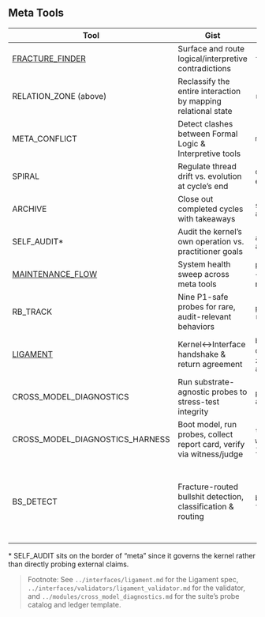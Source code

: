 ## Meta Tools

| Tool                                        | Gist                                                        | Core Output                                  | Trigger                              | Cautions                                                                                   |
|---------------------------------------------|-------------------------------------------------------------|-----------------------------------------------|--------------------------------------|--------------------------------------------------------------------------------------------|
| [FRACTURE_FINDER](../diagnostics/fracture_finder.md) | Surface and route logical/interpretive contradictions       | `fracture_list`                              | On interpretive mismatch             | Avoid over-routing; keep focus on actionable fractures                                     |
| RELATION_ZONE (above)                        | Reclassify the entire interaction by mapping relational state | `relation_map`                               | When relational dynamics shift       | Don’t block momentum; use sparingly to reframe only when clarity is stalled                |
| META_CONFLICT                                | Detect clashes between Formal Logic & Interpretive tools     | `meta_fracture`                              | On layer-conflict events             | Don’t over-alert; immediately route into FRACTURE_FINDER for resolution                   |
| SPIRAL                                       | Regulate thread drift vs. evolution at cycle’s end          | `diff_log` (drift vs. evolution)             | End of work cycle or drift detected  | Avoid running every micro-iteration; reserve for sustained threads or multi-week projects   |
| ARCHIVE                                      | Close out completed cycles with takeaways                   | `summary`, `takeaways`, `archive_status`     | When cycle is declared complete      | Don’t archive live tensions or paradoxes—hold them in `Waiting With Mode` until safe       |
| SELF_AUDIT*                                  | Audit the kernel’s own operation vs. practitioner goals     | `audit_note`, `action_hint`                  | On-demand or weekly                  | Avoid introspection loops; schedule deliberately and limit to one audit per pass           |
| [MAINTENANCE_FLOW](../playbooks/maintenance_flow_playbook.md) | System health sweep across meta tools                       | `pass_report` (audit + diff + archive marks) | Weekly or whenever overloaded        | Keep to ≤10 min; don’t turn into a checklist ritual—preserve its lightweight, on-demand nature |
| RB_TRACK                                    | Nine P1-safe probes for rare, audit-relevant behaviors      | `probe_id`, `response_log`                    | on_request / weekly Maintenance Flow | P1-only; session-local; no persistence or background I/O                                   |
| [LIGAMENT](../interfaces/ligament.md) | Kernel↔Interface handshake & return agreement     | `bridge_event` / `deck_call` / `zui_call` / `adapter_result` | on_menu_invoked / on_help_like_query / on_idle_start | Must preserve core beacons; no mode-leak or biz-logic. Validator mandatory. |
| CROSS_MODEL_DIAGNOSTICS                     | Run substrate-agnostic probes to stress-test integrity      | `probe_log`, `artifact_ref`                   | On request or during Maintenance Flow| **P1-only**: session‑local, practitioner‑triggered; Bad‑Fellow Gate required               |
| CROSS_MODEL_DIAGNOSTICS_HARNESS             | Boot model, run probes, collect report card, verify via witness/judge | `target_report.json`, `witness_audit.json`, `judge_verdict.json` | on_request / weekly Maintenance Flow   | **P1-only**: session‑local, practitioner‑triggered, **no background I/O**; P1+ export must be explicit |
| BS_DETECT                                  | Fracture-routed bullshit detection, classification & routing | `bs_detect_v2.json`, `fracture_ledger.md`     | on_request (“spotcheck” / “bullshit” trigger) | P1-only; session-local. **Reads taxonomy from** `meta/fracture_taxonomy_master_table.md`; **uses crosswalk** `meta/fracture_crosswalk.md`; **enforces invariants** from `meta/fracture_meta_unity.md`. Routes via FRACTURE_FINDER. |

\* SELF_AUDIT sits on the border of “meta” since it governs the kernel rather than directly probing external claims.

> Footnote: See `../interfaces/ligament.md` for the Ligament spec, `../interfaces/validators/ligament_validator.md` for the validator, and `../modules/cross_model_diagnostics.md` for the suite’s probe catalog and ledger template.





